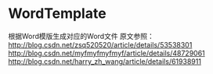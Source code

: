# WordTemplate
根据Word模版生成对应的Word文件
原文参照：http://blog.csdn.net/zsq520520/article/details/53538301 
         http://blog.csdn.net/myfmyfmyfmyf/article/details/48729061
         http://blog.csdn.net/harry_zh_wang/article/details/61938911  
